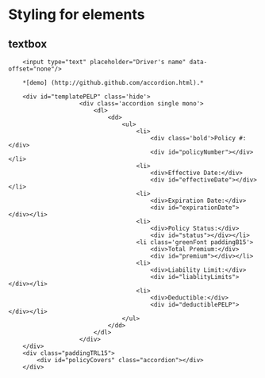 Styling for elements
================================

textbox
--------------------------------

		<input type="text" placeholder="Driver's name" data-offset="none"/>
		
		*[demo] (http://github.github.com/accordion.html).*
		
		<div id="templatePELP" class='hide'>
						<div class='accordion single mono'>
							<dl>
								<dd>
									<ul>
										<li>
											<div class='bold'>Policy #:</div>
											<div id="policyNumber"></div></li>
										<li>
											<div>Effective Date:</div>
											<div id="effectiveDate"></div></li>
										<li>
											<div>Expiration Date:</div>
											<div id="expirationDate"></div></li>
										<li>
											<div>Policy Status:</div>
											<div id="status"></div></li>
										<li class='greenFont paddingB15'>
											<div>Total Premium:</div>
											<div id="premium"></div></li>
										<li>
											<div>Liability Limit:</div>
											<div id="liablityLimits"></div></li>
										<li>
											<div>Deductible:</div>
											<div id="deductiblePELP"></div></li>
									</ul>
								</dd>
							</dl>
						</div>
		</div>
		<div class="paddingTRL15">
			<div id="policyCovers" class="accordion"></div>
		</div>